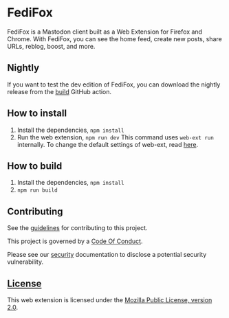 # FediFox

FediFox is a Mastodon client built as a Web Extension for Firefox and Chrome. With FediFox, you can see the home feed, create new posts, share URLs, reblog, boost, and more.

## Nightly

If you want to test the dev edition of FediFox, you can download the nightly release from the [build](https://github.com/MozillaSocial/fedifox-webextension/actions/workflows/build.yaml) GitHub action.

## How to install

1. Install the dependencies, `npm install`
2. Run the web extension, `npm run dev`
   This command uses `web-ext run` internally. To change the default settings of web-ext, read [here](https://extensionworkshop.com/documentation/develop/web-ext-command-reference/#web-ext_run).

## How to build

1. Install the dependencies, `npm install`
2. `npm run build`

## Contributing

See the [guidelines][contributing-link] for contributing to this project.

This project is governed by a [Code Of Conduct][coc-link].

Please see our [security][security-link] documentation to disclose a potential security vulnerability.

## [License][license-link]

This web extension is licensed under the [Mozilla Public License, version 2.0][license-link].

[contributing-link]: docs/contributing.md
[coc-link]: docs/code_of_conduct.md
[security-link]: docs/SECURITY.md
[license-link]: /LICENSE
